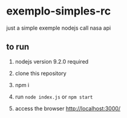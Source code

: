 # exemplo-simples-rc

just a simple exemple nodejs call nasa api 

## to run

1. nodejs version 9.2.0 required

2. clone this repository

3. npm i

4. run `node index.js` or `npm start`

5. access the browser <http://localhost:3000/>
